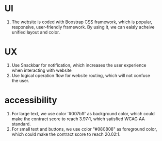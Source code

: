 # UI
1. The website is coded with Boostrap CSS framework, which is popular, responsive, user-friendly framework. By using it, we can eaisly acheive unified layout and color.

# UX
1. Use Snackbar for notification, which increases the user experience when interacting with website
2. Use logical operation flow for website routing, which will not confuse the user.

# accessibility
1. For large text, we use color '#007bff' as background color, which could make the contract score to reach 3.97:1,
    which satisfied WCAG AA standard.
2. For small text and buttons, we use color "#080808" as foreground color, which could make the contract score to reach 20.02:1.
